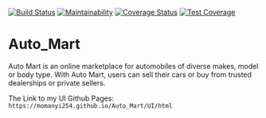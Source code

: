 [![Build Status](https://travis-ci.org/momanyi254/Auto_Mart.svg?branch=ch-fix-tests)](https://travis-ci.org/momanyi254/Auto_Mart)
[![Maintainability](https://api.codeclimate.com/v1/badges/828a38fdf66bda3fe0fe/maintainability)](https://codeclimate.com/github/momanyi254/Auto_Mart/maintainability)
[![Coverage Status](https://coveralls.io/repos/github/momanyi254/Auto_Mart/badge.svg?branch=ft-update-api)](https://coveralls.io/github/momanyi254/Auto_Mart?branch=ft-update-api)
[![Test Coverage](https://api.codeclimate.com/v1/badges/828a38fdf66bda3fe0fe/test_coverage)](https://codeclimate.com/github/momanyi254/Auto_Mart/test_coverage)
# Auto_Mart
Auto Mart is an online marketplace for automobiles of diverse makes, model or body type. With Auto Mart, users can sell their cars or buy from trusted dealerships or private sellers.

The Link to my UI Github Pages:  `https://momanyi254.github.io/Auto_Mart/UI/html`
